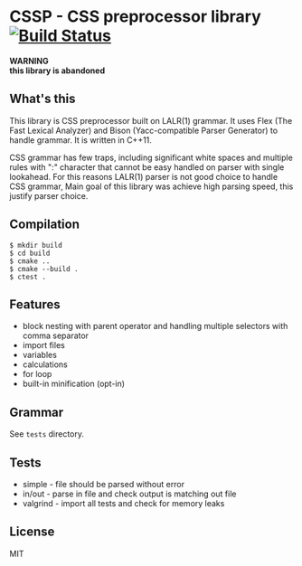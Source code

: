 # CSSP - CSS preprocessor library [![Build Status](https://travis-ci.org/psrebniak/css-preprocessor.svg?branch=master)](https://travis-ci.org/psrebniak/css-preprocessor)

**WARNING**<br/>
**this library is abandoned**

## What's this
This library is CSS preprocessor built on LALR(1) grammar. 
It uses Flex (The Fast Lexical Analyzer) and Bison (Yacc-compatible Parser Generator) to handle grammar. 
It is written in C++11. 

CSS grammar has few traps, including significant white spaces and multiple rules with ":" character that cannot be easy handled on parser with single lookahead. 
For this reasons LALR(1) parser is not good choice to handle CSS grammar, 
Main goal of this library was achieve high parsing speed, this justify parser choice. 

## Compilation
```
$ mkdir build
$ cd build
$ cmake ..
$ cmake --build .
$ ctest .
```

## Features

* block nesting with parent operator and handling multiple selectors with comma separator
* import files
* variables
* calculations
* for loop
* built-in minification (opt-in)

## Grammar
See `tests` directory. 

## Tests
* simple - file should be parsed without error
* in/out - parse in file and check output is matching out file
* valgrind - import all tests and check for memory leaks

## License
MIT
